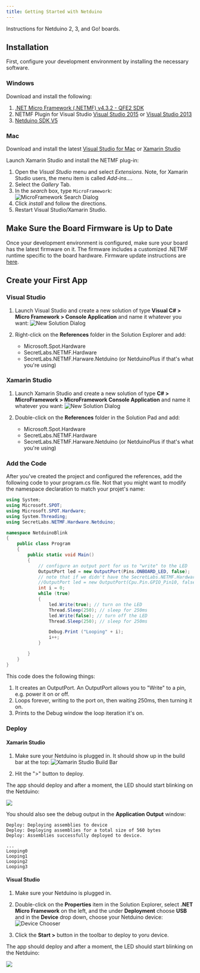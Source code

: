 ```yaml
---
title: Getting Started with Netduino
---
```


Instructions for Netduino 2, 3, and Go! boards.

## Installation

First, configure your development environment by installing the necessary software.

### Windows

Download and install the following:

1. [.NET Micro Framework (.NETMF) v4.3.2 - QFE2 SDK](http://downloads.wildernesslabs.co/NETMF_SDK/netmf-v4.3.2-SDK-QFE2-RTM.zip)
2. NETMF Plugin for Visual Studio [Visual Studio 2015](http://downloads.wildernesslabs.co/NETMF_SDK/netmfvs14.vsix) or [Visual Studio 2013](http://downloads.wildernesslabs.co/NETMF_SDK/netmfvs2013.vsix)
3. [Netduino SDK V5](http://downloads.wildernesslabs.co/Netduino_SDK/netduinosdk_v5.exe)

### Mac

Download and install the latest [Visual Studio for Mac](https://www.visualstudio.com/vs/visual-studio-mac/) or [Xamarin Studio](http://www.monodevelop.com/download/)

Launch Xamarin Studio and install the NETMF plug-in:

1. Open the *Visual Studio* menu and select *Extensions*. Note, for Xamarin Studio users, the menu item is called *Add-ins...*.
2. Select the *Gallery* Tab.
3. In the *search* box, type `MicroFramework`:
![MicroFramework Search Dialog](VS_MicroFramework_Addin.png)
4. Click *install* and follow the directions.
5. Restart Visual Studio/Xamarin Studio.

## Make Sure the Board Firmware is Up to Date
Once your development environment is configured, make sure your board has the latest firmware on it. The firmware includes a customized .NETMF runtime specific to the board hardware. Firmware update instructions are [here](../About/Updating_Firmware).

## Create your First App
 	
### Visual Studio

 1. Launch Visual Studio and create a new solution of type **Visual C# > Micro Framework > Console Application** and name it whatever you want:
 ![New Solution Dialog](02-New_Solution_VS.png)
 
 2. Right-click on the **References** folder in the Solution Explorer and add:
 
     * Microsoft.Spot.Hardware
     * SecretLabs.NETMF.Hardware
     * SecretLabs.NETMF.Harware.Netduino (or NetduinoPlus if that's what you're using)

### Xamarin Studio

 1. Launch Xamarin Studio and create a new solution of type **C# > MicroFramework > MicroFramework Console Application** and name it whatever you want:
![New Solution Dialog](01-NewSolution_XS.png)

 2. Double-click on the **References** folder in the Solution Pad and add:
 
    * Microsoft.Spot.Hardware
    * SecretLabs.NETMF.Hardware
    * SecretLabs.NETMF.Harware.Netduino (or NetduinoPlus if that's what you're using)

### Add the Code

After you've created the project and configured the references, add the following code to your program.cs file. Not that you might want to modify the namespace declaration to match your projet's name:

```csharp
using System;
using Microsoft.SPOT;
using Microsoft.SPOT.Hardware;
using System.Threading;
using SecretLabs.NETMF.Hardware.Netduino;

namespace NetduinoBlink
{
	public class Program
	{
		public static void Main()
		{
			// configure an output port for us to "write" to the LED
			OutputPort led = new OutputPort(Pins.ONBOARD_LED, false); 
			// note that if we didn't have the SecretLabs.NETMF.Hardware.Netduino DLL, we could also manually access it this way:
			//OutputPort led = new OutputPort(Cpu.Pin.GPIO_Pin10, false); 
			int i = 0;
			while (true) 
			{ 
				led.Write(true); // turn on the LED 
				Thread.Sleep(250); // sleep for 250ms 
				led.Write(false); // turn off the LED 
				Thread.Sleep(250); // sleep for 250ms 

				Debug.Print ("Looping" + i);
				i++;
			} 

		}
	}
}
```

This code does the following things:

 1. It creates an OutputPort. An OutputPort allows you to "Write" to a pin, e.g. power it on or off.
 2. Loops forever, writing to the port on, then waiting 250ms, then turning it on.
 3. Prints to the Debug window the loop iteration it's on.

### Deploy

#### Xamarin Studio

 1. Make sure your Netduino is plugged in. It should show up in the build bar at the top:
![Xamarin Studio Build Bar](03-Build_Bar.png)

 2. Hit the ">" button to deploy.
 
The app should deploy and after a moment, the LED should start blinking on the Netduino:

![](05-blinking_Netduino.gif)

You should also see the debug output in the **Application Output** window:

```
Deploy: Deploying assemblies to device
Deploy: Deploying assemblies for a total size of 560 bytes
Deploy: Assemblies successfully deployed to device.

...
Looping0
Looping1
Looping2
Looping3
```
 
#### Visual Studio

 1. Make sure your Netduino is plugged in.
  	
 2. Double-click on the **Properties** item in the Solution Explorer, select **.NET Micro Framework** on the left, and the under **Deployment** choose **USB** and in the **Device** drop down, choose your Netduino device:
 ![Device Chooser](04-VS_Device_Choose.png)

 3. Click the **Start >** button in the toolbar to deploy to yoru device.
 
The app should deploy and after a moment, the LED should start blinking on the Netduino:

![](05-blinking_Netduino.gif)
